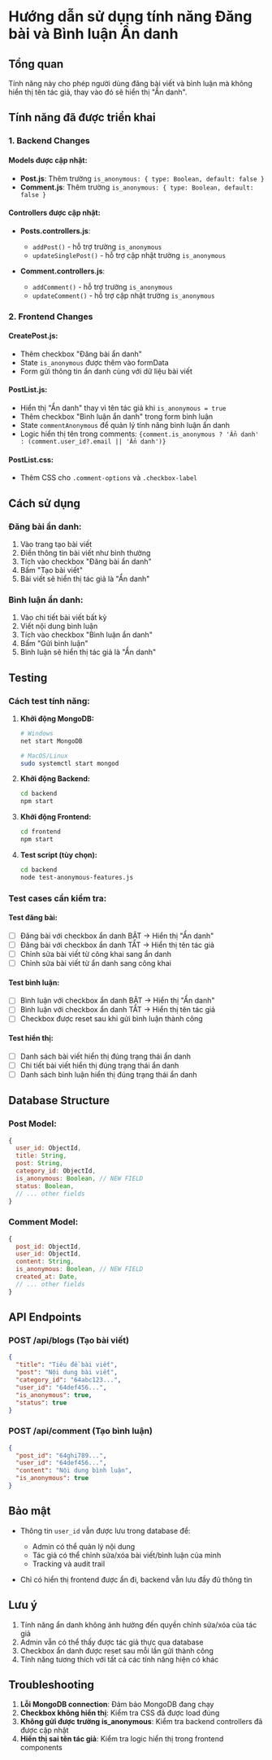# Hướng dẫn sử dụng tính năng Đăng bài và Bình luận Ẩn danh

## Tổng quan
Tính năng này cho phép người dùng đăng bài viết và bình luận mà không hiển thị tên tác giả, thay vào đó sẽ hiển thị "Ẩn danh".

## Tính năng đã được triển khai

### 1. Backend Changes

#### Models được cập nhật:
- **Post.js**: Thêm trường `is_anonymous: { type: Boolean, default: false }`
- **Comment.js**: Thêm trường `is_anonymous: { type: Boolean, default: false }`

#### Controllers được cập nhật:
- **Posts.controllers.js**: 
  - `addPost()` - hỗ trợ trường `is_anonymous`
  - `updateSinglePost()` - hỗ trợ cập nhật trường `is_anonymous`

- **Comment.controllers.js**:
  - `addComment()` - hỗ trợ trường `is_anonymous`
  - `updateComment()` - hỗ trợ cập nhật trường `is_anonymous`

### 2. Frontend Changes

#### CreatePost.js:
- Thêm checkbox "Đăng bài ẩn danh"
- State `is_anonymous` được thêm vào formData
- Form gửi thông tin ẩn danh cùng với dữ liệu bài viết

#### PostList.js:
- Hiển thị "Ẩn danh" thay vì tên tác giả khi `is_anonymous = true`
- Thêm checkbox "Bình luận ẩn danh" trong form bình luận
- State `commentAnonymous` để quản lý tính năng bình luận ẩn danh
- Logic hiển thị tên trong comments: `{comment.is_anonymous ? 'Ẩn danh' : (comment.user_id?.email || 'Ẩn danh')}`

#### PostList.css:
- Thêm CSS cho `.comment-options` và `.checkbox-label`

## Cách sử dụng

### Đăng bài ẩn danh:
1. Vào trang tạo bài viết
2. Điền thông tin bài viết như bình thường
3. Tích vào checkbox "Đăng bài ẩn danh"
4. Bấm "Tạo bài viết"
5. Bài viết sẽ hiển thị tác giả là "Ẩn danh"

### Bình luận ẩn danh:
1. Vào chi tiết bài viết bất kỳ
2. Viết nội dung bình luận
3. Tích vào checkbox "Bình luận ẩn danh"
4. Bấm "Gửi bình luận"
5. Bình luận sẽ hiển thị tác giả là "Ẩn danh"

## Testing

### Cách test tính năng:

1. **Khởi động MongoDB:**
   ```bash
   # Windows
   net start MongoDB
   
   # MacOS/Linux
   sudo systemctl start mongod
   ```

2. **Khởi động Backend:**
   ```bash
   cd backend
   npm start
   ```

3. **Khởi động Frontend:**
   ```bash
   cd frontend
   npm start
   ```

4. **Test script (tùy chọn):**
   ```bash
   cd backend
   node test-anonymous-features.js
   ```

### Test cases cần kiểm tra:

#### Test đăng bài:
- [ ] Đăng bài với checkbox ẩn danh BẬT → Hiển thị "Ẩn danh"
- [ ] Đăng bài với checkbox ẩn danh TẮT → Hiển thị tên tác giả
- [ ] Chỉnh sửa bài viết từ công khai sang ẩn danh
- [ ] Chỉnh sửa bài viết từ ẩn danh sang công khai

#### Test bình luận:
- [ ] Bình luận với checkbox ẩn danh BẬT → Hiển thị "Ẩn danh"
- [ ] Bình luận với checkbox ẩn danh TẮT → Hiển thị tên tác giả
- [ ] Checkbox được reset sau khi gửi bình luận thành công

#### Test hiển thị:
- [ ] Danh sách bài viết hiển thị đúng trạng thái ẩn danh
- [ ] Chi tiết bài viết hiển thị đúng trạng thái ẩn danh
- [ ] Danh sách bình luận hiển thị đúng trạng thái ẩn danh

## Database Structure

### Post Model:
```javascript
{
  user_id: ObjectId,
  title: String,
  post: String,
  category_id: ObjectId,
  is_anonymous: Boolean, // NEW FIELD
  status: Boolean,
  // ... other fields
}
```

### Comment Model:
```javascript
{
  post_id: ObjectId,
  user_id: ObjectId,
  content: String,
  is_anonymous: Boolean, // NEW FIELD
  created_at: Date,
  // ... other fields
}
```

## API Endpoints

### POST /api/blogs (Tạo bài viết)
```json
{
  "title": "Tiêu đề bài viết",
  "post": "Nội dung bài viết",
  "category_id": "64abc123...",
  "user_id": "64def456...",
  "is_anonymous": true,
  "status": true
}
```

### POST /api/comment (Tạo bình luận)
```json
{
  "post_id": "64ghi789...",
  "user_id": "64def456...",
  "content": "Nội dung bình luận",
  "is_anonymous": true
}
```

## Bảo mật

- Thông tin `user_id` vẫn được lưu trong database để:
  - Admin có thể quản lý nội dung
  - Tác giả có thể chỉnh sửa/xóa bài viết/bình luận của mình
  - Tracking và audit trail

- Chỉ có hiển thị frontend được ẩn đi, backend vẫn lưu đầy đủ thông tin

## Lưu ý

1. Tính năng ẩn danh không ảnh hưởng đến quyền chỉnh sửa/xóa của tác giả
2. Admin vẫn có thể thấy được tác giả thực qua database
3. Checkbox ẩn danh được reset sau mỗi lần gửi thành công
4. Tính năng tương thích với tất cả các tính năng hiện có khác

## Troubleshooting

1. **Lỗi MongoDB connection**: Đảm bảo MongoDB đang chạy
2. **Checkbox không hiển thị**: Kiểm tra CSS đã được load đúng
3. **Không gửi được trường is_anonymous**: Kiểm tra backend controllers đã được cập nhật
4. **Hiển thị sai tên tác giả**: Kiểm tra logic hiển thị trong frontend components
